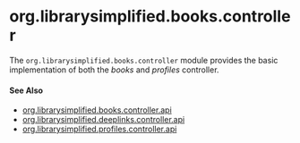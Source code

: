 org.librarysimplified.books.controller
===

The `org.librarysimplified.books.controller` module provides the basic
implementation of both the _books_ and _profiles_ controller.

#### See Also

* [org.librarysimplified.books.controller.api](../simplified-books-controller-api/README.md)
* [org.librarysimplified.deeplinks.controller.api](../simplified-deeplinks-controller-api/README.md)
* [org.librarysimplified.profiles.controller.api](../simplified-profiles-controller-api/README.md)
